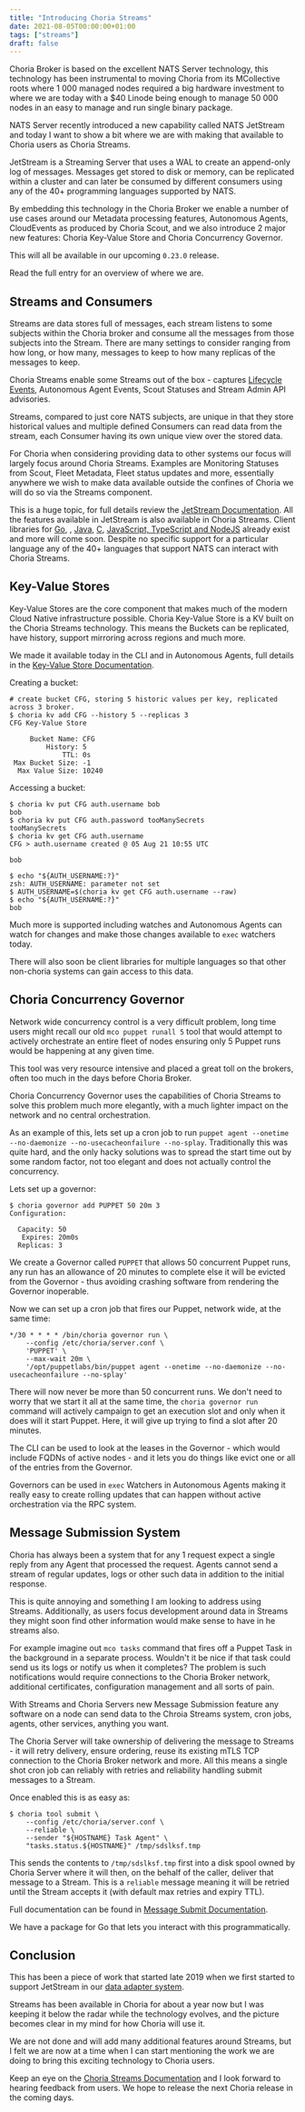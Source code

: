 ```yaml
---
title: "Introducing Choria Streams"
date: 2021-08-05T00:00:00+01:00
tags: ["streams"]
draft: false
---
```


Choria Broker is based on the excellent NATS Server technology, this technology has been instrumental to moving Choria
from its MCollective roots where 1 000 managed nodes required a big hardware investment to where we are today with a
$40 Linode being enough to manage 50 000 nodes in an easy to manage and run single binary package.

NATS Server recently introduced a new capability called NATS JetStream and today I want to show a bit where we are with
making that available to Choria users as Choria Streams.

JetStream is a Streaming Server that uses a WAL to create an append-only log of messages. Messages get stored to disk
or memory, can be replicated within a cluster and can later be consumed by different consumers using any of the 40+
programming languages supported by NATS.

By embedding this technology in the Choria Broker we enable a number of use cases around our Metadata processing features,
Autonomous Agents, CloudEvents as produced by Choria Scout, and we also introduce 2 major new features: Choria Key-Value
Store and Choria Concurrency Governor.

This will all be available in our upcoming `0.23.0` release.

Read the full entry for an overview of where we are.

<!--more-->

## Streams and Consumers

Streams are data stores full of messages, each stream listens to some subjects within the Choria broker and consume all the
messages from those subjects into the Stream. There are many settings to consider ranging from how long, or how many, messages
to keep to how many replicas of the messages to keep.

Choria Streams enable some Streams out of the box - captures [Lifecycle Events](https://choria.io/blog/tags/lifecycle/),
Autonomous Agent Events, Scout Statuses and Stream Admin API advisories.

Streams, compared to just core NATS subjects, are unique in that they store historical values and multiple defined Consumers
can read data from the stream, each Consumer having its own unique view over the stored data.

For Choria when considering providing data to other systems our focus will largely focus around Choria Streams. Examples are
Monitoring Statuses from Scout, Fleet Metadata, Fleet status updates and more, essentially anywhere we wish to make data available 
outside the confines of Choria we will do so via the Streams component.

This is a huge topic, for full details review the [JetStream Documentation](https://docs.nats.io/jetstream).  All the features 
available in JetStream is also available in Choria Streams. Client libraries for [Go](https://github.com/nats-io/nats.go),
, [Java](https://github.com/nats-io/nats.go), [C](https://github.com/nats-io/nats.c), [JavaScript, TypeScript and NodeJS](https://github.com/nats-io/nats.js)
already exist and more will come soon. Despite no specific support for a particular language any of the 40+ languages that support
NATS can interact with Choria Streams.

## Key-Value Stores

Key-Value Stores are the core component that makes much of the modern Cloud Native infrastructure possible.  Choria Key-Value Store
is a KV built on the Choria Streams technology. This means the Buckets can be replicated, have history, support mirroring across
regions and much more.

We made it available today in the CLI and in Autonomous Agents, full details in the [Key-Value Store Documentation](https://choria.io/docs/streams/key-value/).

Creating a bucket:

```nohighlight
# create bucket CFG, storing 5 historic values per key, replicated across 3 broker.
$ choria kv add CFG --history 5 --replicas 3
CFG Key-Value Store

     Bucket Name: CFG
         History: 5
             TTL: 0s
 Max Bucket Size: -1
  Max Value Size: 10240
```

Accessing a bucket:

```nohighlight
$ choria kv put CFG auth.username bob
bob
$ choria kv put CFG auth.password tooManySecrets
tooManySecrets
$ choria kv get CFG auth.username
CFG > auth.username created @ 05 Aug 21 10:55 UTC

bob

$ echo "${AUTH_USERNAME:?}"
zsh: AUTH_USERNAME: parameter not set
$ AUTH_USERNAME=$(choria kv get CFG auth.username --raw)
$ echo "${AUTH_USERNAME:?}"
bob
```

Much more is supported including watches and Autonomous Agents can watch for changes and make those changes available
to `exec` watchers today.

There will also soon be client libraries for multiple languages so that other non-choria systems can gain access to this data.

## Choria Concurrency Governor

Network wide concurrency control is a very difficult problem, long time users might recall our old `mco puppet runall 5` tool that
would attempt to actively orchestrate an entire fleet of nodes ensuring only 5 Puppet runs would be happening at any given time.

This tool was very resource intensive and placed a great toll on the brokers, often too much in the days before Choria Broker.

Choria Concurrency Governor uses the capabilities of Choria Streams to solve this problem much more elegantly, with a much lighter
impact on the network and no central orchestration.

As an example of this, lets set up a cron job to run `puppet agent --onetime --no-daemonize --no-usecacheonfailure --no-splay`.
Traditionally this was quite hard, and the only hacky solutions was to spread the start time out by some random factor, not too 
elegant and does not actually control the concurrency.

Lets set up a governor:

```nohighlight
$ choria governor add PUPPET 50 20m 3
Configuration:

  Capacity: 50
   Expires: 20m0s
  Replicas: 3
```

We create a Governor called `PUPPET` that allows 50 concurrent Puppet runs, any run has an allowance of 20 minutes to complete
else it will be evicted from the Governor - thus avoiding crashing software from rendering the Governor inoperable.

Now we can set up a cron job that fires our Puppet, network wide, at the same time:

```nohighlight
*/30 * * * * /bin/choria governor run \
    --config /etc/choria/server.conf \
    'PUPPET' \
    --max-wait 20m \
    '/opt/puppetlabs/bin/puppet agent --onetime --no-daemonize --no-usecacheonfailure --no-splay'
```

There will now never be more than 50 concurrent runs. We don't need to worry that we start it all at the same time, the
`choria governor run` command will actively campaign to get an execution slot and only when it does will it start Puppet.
Here, it will give up trying to find a slot after 20 minutes.

The CLI can be used to look at the leases in the Governor - which would include FQDNs of active nodes - and it lets you do
things like evict one or all of the entries from the Governor.

Governors can be used in `exec` Watchers in Autonomous Agents making it really easy to create rolling updates that can happen
without active orchestration via the RPC system.

## Message Submission System

Choria has always been a system that for any 1 request expect a single reply from any Agent that processed the request.
Agents cannot send a stream of regular updates, logs or other such data in addition to the initial response.

This is quite annoying and something I am looking to address using Streams. Additionally, as users focus development around
data in Streams they might soon find other information would make sense to have in he streams also.  

For example imagine out `mco tasks` command that fires off a Puppet Task in the background in a separate process. Wouldn't it be nice
if that task could send us its logs or notify us when it completes? The problem is such notifications would require connections
to the Choria Broker network, additional certificates, configuration management and all sorts of pain.

With Streams and Choria Servers new Message Submission feature any software on a node can send data to the Chroia Streams system,
cron jobs, agents, other services, anything you want.

The Choria Server will take ownership of delivering the message to Streams - it will retry delivery, ensure ordering, reuse its
existing mTLS TCP connection to the Choria Broker network and more.  All this means a single shot cron job can reliably with retries
and reliability handling submit messages to a Stream.

Once enabled this is as easy as:

```nohighlight
$ choria tool submit \
    --config /etc/choria/server.conf \
    --reliable \
    --sender "${HOSTNAME} Task Agent" \
    "tasks.status.${HOSTNAME}" /tmp/sdslksf.tmp  
```

This sends the contents to `/tmp/sdslksf.tmp` first into a disk spool owned by Choria Server where it will then, on the behalf
of the caller, deliver that message to a Stream.  This is a `reliable` message meaning it will be retried until the Stream
accepts it (with default max retries and expiry TTL).

Full documentation can be found in [Message Submit Documentation](https://choria.io/docs/streams/submission/).

We have a package for Go that lets you interact with this programmatically.

## Conclusion

This has been a piece of work that started late 2019 when we first started to support JetStream in our [data adapter system](https://choria.io/blog/post/2019/12/06/jetstream_adapter/). 

Streams has been available in Choria for about a year now but I was keeping it below the radar while the technology evolves,
and the picture becomes clear in my mind for how Choria will use it.

We are not done and will add many additional features around Streams, but I felt we are now at a time when I can start 
mentioning the work we are doing to bring this exciting technology to Choria users.

Keep an eye on the [Choria Streams Documentation](https://choria.io/docs/streams/) and I look forward to hearing feedback
from users. We hope to release the next Choria release in the coming days.

